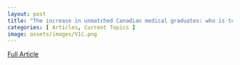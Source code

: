 ```yaml
---
layout: post
title: "The increase in unmatched Canadian medical graduates: who is to blame and should we be concerned?"
categories: [ Articles, Current Topics ]
image: assets/images/V1C.png
---
```


<a href = "/assets/documents/V1I1A3.pdf"> Full Article </a>